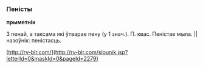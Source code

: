 ### Пеністы
**прыметнік**

З пенай, а таксама які ўтварае пену (у 1 знач.). П. квас. Пеністае мыла. || назоўнік: пеністасць.

<a rel="author">[http://rv-blr.com/](http://rv-blr.com/slounik.jsp?letterId=0&maskId=0&pageId=2279)</a>

